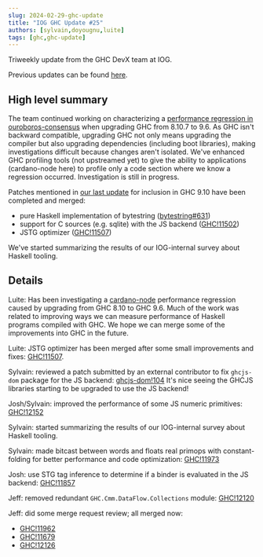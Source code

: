 ```yaml
---
slug: 2024-02-29-ghc-update
title: "IOG GHC Update #25"
authors: [sylvain,doyougnu,luite]
tags: [ghc,ghc-update]
---
```


Triweekly update from the GHC DevX team at IOG.

<!-- truncate -->

Previous updates can be found [here](https://engineering.iog.io/tags/ghc-update).

## High level summary

The team continued working on characterizing a [performance regression in ouroboros-consensus](https://github.com/IntersectMBO/ouroboros-consensus/issues/465) when upgrading GHC from 8.10.7 to 9.6.
As GHC isn't backward compatible, upgrading GHC not only means upgrading the compiler but also upgrading dependencies (including boot libraries),
making investigations difficult because changes aren't isolated.
We've enhanced GHC profiling tools (not upstreamed yet) to give the ability to applications (cardano-node here) to profile
only a code section where we know a regression occurred. Investigation is still in progress.

Patches mentioned in [our last update](https://engineering.iog.io/2024-02-08-ghc-update) for inclusion in GHC 9.10 have been completed and merged:
- pure Haskell implementation of bytestring ([bytestring#631](https://github.com/haskell/bytestring/pull/631))
- support for C sources (e.g. sqlite) with the JS backend ([GHC!11502](https://gitlab.haskell.org/ghc/ghc/-/merge_requests/11502))
- JSTG optimizer ([GHC!11507](https://gitlab.haskell.org/ghc/ghc/-/merge_requests/11507)) 

We've started summarizing the results of our IOG-internal survey about Haskell tooling.

## Details

Luite: Has been investigating a [cardano-node](https://github.com/IntersectMBO/cardano-node) performance regression caused by upgrading from GHC 8.10 to GHC 9.6. Much of the work was related to improving ways we can measure performance of Haskell programs compiled with GHC. We hope we can merge some of the improvements into GHC in the future.

Luite: JSTG optimizer has been merged after some small improvements and fixes: [GHC!11507](https://gitlab.haskell.org/ghc/ghc/-/merge_requests/11507).

Sylvain: reviewed a patch submitted by an external contributor to fix `ghcjs-dom` package for the JS backend: [ghcjs-dom!104](https://github.com/ghcjs/ghcjs-dom/pull/104)
It's nice seeing the GHCJS libraries starting to be upgraded to use the JS backend!

Josh/Sylvain: improved the performance of some JS numeric primitives: [GHC!12152](https://gitlab.haskell.org/ghc/ghc/-/merge_requests/12125)

Sylvain: started summarizing the results of our IOG-internal survey about Haskell tooling.

Sylvain: made bitcast between words and floats real primops with constant-folding for better performance and code optimization: [GHC!11973](https://gitlab.haskell.org/ghc/ghc/-/merge_requests/11973)

Josh: use STG tag inference to determine if a binder is evaluated in the JS backend: [GHC!11857](https://gitlab.haskell.org/ghc/ghc/-/merge_requests/11857)

Jeff: removed redundant `GHC.Cmm.DataFlow.Collections` module: [GHC!12120](https://gitlab.haskell.org/ghc/ghc/-/merge_requests/12120)

Jeff: did some merge request review; all merged now:
- [GHC!11962](https://gitlab.haskell.org/ghc/ghc/-/merge_requests/11962)
- [GHC!11679](https://gitlab.haskell.org/ghc/ghc/-/merge_requests/11679)
- [GHC!12126](https://gitlab.haskell.org/ghc/ghc/-/merge_requests/12126)
